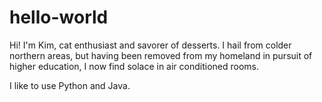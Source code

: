 # hello-world

Hi! I'm Kim, cat enthusiast and savorer of desserts. I hail from colder northern areas, but having been removed from my homeland in pursuit of higher education, I now find solace in air conditioned rooms.

I like to use Python and Java.
